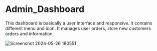# Admin_Dashboard
This dashboard is basically a user interface and responsive. 
It contains different menu and icon.  It manages user orders, store new customers orders and information.

![Screenshot 2024-05-26 180551](https://github.com/webdevgithubcoder/Admin_Dashboard/assets/100611006/1fdeec2d-2bd5-4fde-b8b6-9ff904939d60)
